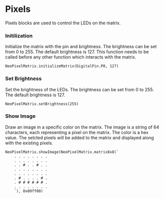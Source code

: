 # Pixels

Pixels blocks are used to control the LEDs on the matrix. 

### Initilization

Initialize the matrix with the pin and brightness. The brightness can be set from 0 to 255. The default brightness is 127. This function needs to be called before any other function which interacts with the matrix.

```blocks	
NeoPixelMatrix.initializeMatrix(DigitalPin.P0, 127)
```



### Set Brightness

Set the brightness of the LEDs. The brightness can be set from 0 to 255. The default brightness is 127.

```blocks	
NeoPixelMatrix.setBrightness(255)
```

### Show Image

Draw an image in a specific color on the matrix. The image is a string of 64 characters, each representing a pixel on the matrix. The color is a hex value. 
The selcted pixels will be added to the matrix and displayed along with the existing pixels. 

```blocks	
NeoPixelMatrix.showImage(NeoPixelMatrix.matrix8x8(`
    . . . . . . . .
    . . . . . . . .
    . . # . . # . .
    . . . . . . . .
    . . . . . . . .
    . # . . . . # .
    . # # # # # # .
    . . . . . . . .
    `), 0x00ff00)
```

<script src="https://makecode.com/gh-pages-embed.js"></script><script>makeCodeRender("https://makecode.microbit.org/", "ines-hpmm/Microbit-LED-Matrix");</script>

